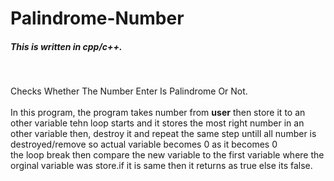 # Palindrome-Number
<h5>This is written in cpp/c++.</h5><br>

Checks Whether The Number Enter Is Palindrome Or Not.<br><br>
In this program, the program takes number from <b>user</b> then store it to an other variable tehn loop starts and it stores the most right number in an other variable then, destroy it and repeat the same step untill all number is destroyed/remove so actual variable becomes 0 as it becomes 0<br> the loop break then compare the new variable to the first variable where the orginal variable was store.if it is same then it returns as true else its false.

